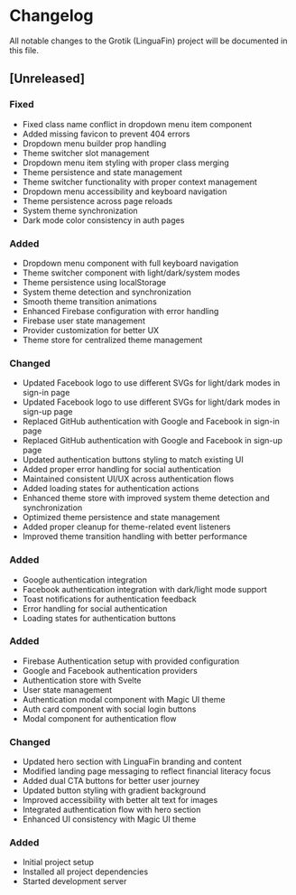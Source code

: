 # Changelog

All notable changes to the Grotik (LinguaFin) project will be documented in this file.

## [Unreleased]

### Fixed
- Fixed class name conflict in dropdown menu item component
- Added missing favicon to prevent 404 errors
- Dropdown menu builder prop handling
- Theme switcher slot management
- Dropdown menu item styling with proper class merging
- Theme persistence and state management
- Theme switcher functionality with proper context management
- Dropdown menu accessibility and keyboard navigation
- Theme persistence across page reloads
- System theme synchronization
- Dark mode color consistency in auth pages

### Added
- Dropdown menu component with full keyboard navigation
- Theme switcher component with light/dark/system modes
- Theme persistence using localStorage
- System theme detection and synchronization
- Smooth theme transition animations
- Enhanced Firebase configuration with error handling
- Firebase user state management
- Provider customization for better UX
- Theme store for centralized theme management

### Changed
- Updated Facebook logo to use different SVGs for light/dark modes in sign-in page
- Updated Facebook logo to use different SVGs for light/dark modes in sign-up page
- Replaced GitHub authentication with Google and Facebook in sign-in page
- Replaced GitHub authentication with Google and Facebook in sign-up page
- Updated authentication buttons styling to match existing UI
- Added proper error handling for social authentication
- Maintained consistent UI/UX across authentication flows
- Added loading states for authentication actions
- Enhanced theme store with improved system theme detection and synchronization
- Optimized theme persistence and state management
- Added proper cleanup for theme-related event listeners
- Improved theme transition handling with better performance

### Added
- Google authentication integration
- Facebook authentication integration with dark/light mode support
- Toast notifications for authentication feedback
- Error handling for social authentication
- Loading states for authentication buttons

### Added
- Firebase Authentication setup with provided configuration
- Google and Facebook authentication providers
- Authentication store with Svelte
- User state management
- Authentication modal component with Magic UI theme
- Auth card component with social login buttons
- Modal component for authentication flow

### Changed
- Updated hero section with LinguaFin branding and content
- Modified landing page messaging to reflect financial literacy focus
- Added dual CTA buttons for better user journey
- Updated button styling with gradient background
- Improved accessibility with better alt text for images
- Integrated authentication flow with hero section
- Enhanced UI consistency with Magic UI theme

### Added
- Initial project setup
- Installed all project dependencies
- Started development server 